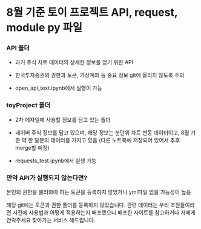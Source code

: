 # 8월 기준 토이 프로젝트 API, request, module py 파일

### API 폴더

- 과거 주식 차트 데이터의 상세한 정보를 얻기 위한 API

- 한국투자증권의 권한과 토큰, 가상계좌 등 중요 정보 git에 올리지 않도록 주의

- open_api_text.ipynb에서 실행이 가능

### toyProject 폴더

- 2차 에자일에 사용할 정보를 담고 있는 폴더

- 네이버 주식 정보를 담고 있으며, 해당 정보는 분단위 차트 변동 데이터이고, 8월 기준 약 한 달분의 데이터를 가지고 있음
(다른 노트북에 저장되어 있어서 추후 merge할 예정)

- requests_test.ipynb에서 실행 가능


### 만약 API가 실행되지 않는다면?

본인의 권한을 불러와야 하는 토큰을 등록하지 않았거나
yml파일 없을 가능성이 높음

해당 git에는 토큰과 권한 폴더를 등록하지 않았습니다.
관련 데이터는 우리 조원들이라면 사전에 사용법과 어떻게 적용하는지 배포했으니
배포한 사이트를 참고하거나 저에게 연락주세요 찾아가는 서비스 해드립니다.
